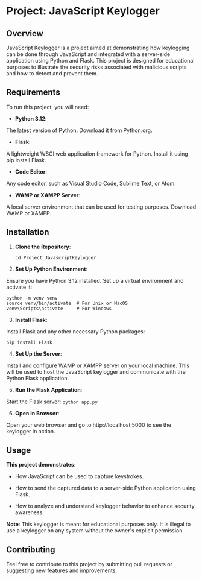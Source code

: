 # Project: JavaScript Keylogger

## Overview

JavaScript Keylogger is a project aimed at demonstrating how keylogging can be done through JavaScript and integrated with a server-side application using Python and Flask. This project is designed for educational purposes to illustrate the security risks associated with malicious scripts and how to detect and prevent them.

## Requirements

To run this project, you will need:

- **Python 3.12**:

The latest version of Python. Download it from Python.org.

- **Flask**:

A lightweight WSGI web application framework for Python. Install it using pip install Flask.

- **Code Editor**:

Any code editor, such as Visual Studio Code, Sublime Text, or Atom.

- **WAMP or XAMPP Server**:

A local server environment that can be used for testing purposes. Download WAMP or XAMPP.

## Installation

1. **Clone the Repository**:
    ```git clone https://github.com/YourUsername/Project_JavascriptKeylogger.git
    cd Project_JavascriptKeylogger
    ```

2. **Set Up Python Environment**:

Ensure you have Python 3.12 installed. Set up a virtual environment and activate it:

    python -m venv venv
    source venv/bin/activate  # For Unix or MacOS
    venv\Scripts\activate     # For Windows

3. **Install Flask**:

Install Flask and any other necessary Python packages:

    pip install Flask

4. **Set Up the Server**:

Install and configure WAMP or XAMPP server on your local machine. This will be used to host the JavaScript keylogger and communicate with the Python Flask application.

5. **Run the Flask Application**:

Start the Flask server:
    ```python app.py```

6. **Open in Browser**:

Open your web browser and go to http://localhost:5000 to see the keylogger in action.

## Usage

**This project demonstrates**:

- How JavaScript can be used to capture keystrokes.

- How to send the captured data to a server-side Python application using Flask.

- How to analyze and understand keylogger behavior to enhance security awareness.

**Note**: This keylogger is meant for educational purposes only. It is illegal to use a keylogger on any system without the owner's explicit permission.

## Contributing

Feel free to contribute to this project by submitting pull requests or suggesting new features and improvements.

